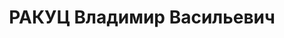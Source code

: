 ---
title: РАКУЦ Владимир Васильевич
description: 'б.нач.штаба 1 Казан.див., автор кн. Форсирование рек. М.: ВА РККА им.
  М. В. Фрунзе, 1935'
---